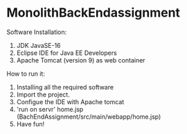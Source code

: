 # MonolithBackEndassignment


Software Installation:
  1. JDK JavaSE-16
  2. Eclipse IDE for Java EE Developers
  3. Apache Tomcat (version 9) as web container


How to run it:
 1. Installing all the required software
 2. Import the project.
 3. Configue the IDE with Apache tomcat
 4. 'run on servr' home.jsp (BachEndAssignment/src/main/webapp/home.jsp)
 5. Have fun!
